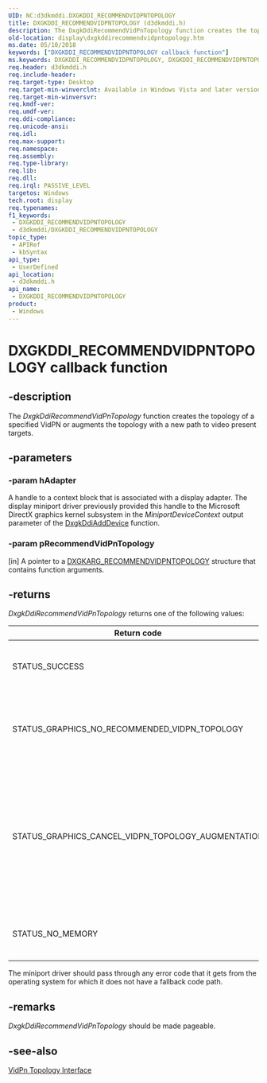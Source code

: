 ```yaml
---
UID: NC:d3dkmddi.DXGKDDI_RECOMMENDVIDPNTOPOLOGY
title: DXGKDDI_RECOMMENDVIDPNTOPOLOGY (d3dkmddi.h)
description: The DxgkDdiRecommendVidPnTopology function creates the topology of a specified VidPN or augments the topology with a new path to video present targets.
old-location: display\dxgkddirecommendvidpntopology.htm
ms.date: 05/10/2018
keywords: ["DXGKDDI_RECOMMENDVIDPNTOPOLOGY callback function"]
ms.keywords: DXGKDDI_RECOMMENDVIDPNTOPOLOGY, DXGKDDI_RECOMMENDVIDPNTOPOLOGY callback, DmFunctions_8036db05-72c0-4b67-9151-a33da1df4fb8.xml, DxgkDdiRecommendVidPnTopology, DxgkDdiRecommendVidPnTopology callback function [Display Devices], d3dkmddi/DxgkDdiRecommendVidPnTopology, display.dxgkddirecommendvidpntopology
req.header: d3dkmddi.h
req.include-header: 
req.target-type: Desktop
req.target-min-winverclnt: Available in Windows Vista and later versions of the Windows operating systems.
req.target-min-winversvr: 
req.kmdf-ver: 
req.umdf-ver: 
req.ddi-compliance: 
req.unicode-ansi: 
req.idl: 
req.max-support: 
req.namespace: 
req.assembly: 
req.type-library: 
req.lib: 
req.dll: 
req.irql: PASSIVE_LEVEL
targetos: Windows
tech.root: display
req.typenames: 
f1_keywords:
 - DXGKDDI_RECOMMENDVIDPNTOPOLOGY
 - d3dkmddi/DXGKDDI_RECOMMENDVIDPNTOPOLOGY
topic_type:
 - APIRef
 - kbSyntax
api_type:
 - UserDefined
api_location:
 - d3dkmddi.h
api_name:
 - DXGKDDI_RECOMMENDVIDPNTOPOLOGY
product:
 - Windows
---
```


# DXGKDDI_RECOMMENDVIDPNTOPOLOGY callback function


## -description

The <i>DxgkDdiRecommendVidPnTopology</i> function creates the topology of a specified VidPN or augments the topology with a new path to video present targets.

## -parameters

### -param hAdapter

A handle to a context block that is associated with a display adapter. The display miniport driver previously provided this handle to the Microsoft DirectX graphics kernel subsystem in the <i>MiniportDeviceContext</i> output parameter of the <a href="/windows-hardware/drivers/ddi/dispmprt/nc-dispmprt-dxgkddi_add_device">DxgkDdiAddDevice</a> function.

### -param pRecommendVidPnTopology

[in] A pointer to a <a href="/windows-hardware/drivers/ddi/d3dkmddi/ns-d3dkmddi-_dxgkarg_recommendvidpntopology">DXGKARG_RECOMMENDVIDPNTOPOLOGY</a> structure that contains function arguments.

## -returns

<i>DxgkDdiRecommendVidPnTopology </i>returns one of the following values:

|Return code|Description|
|--- |--- |
|STATUS_SUCCESS|The function successfully created or augmented the topology.|
|STATUS_GRAPHICS_NO_RECOMMENDED_VIDPN_TOPOLOGY|The function has no recommendation for the augmentation of the specified VidPN topology.|
|STATUS_GRAPHICS_CANCEL_VIDPN_TOPOLOGY_AUGMENTATION|The function recommends to cancel the augmentation of the specified VidPN's topology on the specified source. This return code is allowed only in the case of VidPN topology augmentation.|
|STATUS_NO_MEMORY|The function failed because it was unable to allocate enough memory.|

The miniport driver should pass through any error code that it gets from the operating system for which it does not have a fallback code path.

## -remarks

<i>DxgkDdiRecommendVidPnTopology</i>
     should be made pageable.

## -see-also

<a href="/windows-hardware/drivers/ddi/index">VidPn Topology Interface</a>

